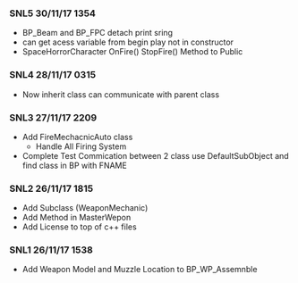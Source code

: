 ### SNL5 30/11/17 1354
* BP_Beam and BP_FPC detach print sring
* can get acess variable from begin play not in constructor
* SpaceHorrorCharacter OnFire() StopFire() Method to Public

### SNL4 28/11/17 0315
* Now inherit class can communicate with parent class
### SNL3 27/11/17 2209
* Add FireMechacnicAuto class
	* Handle All Firing System
* Complete Test Commication between 2 class use DefaultSubObject and find class in BP with FNAME
### SNL2 26/11/17 1815
* Add Subclass (WeaponMechanic)
* Add Method in MasterWepon
* Add License to top of c++ files
### SNL1 26/11/17 1538
* Add Weapon Model and Muzzle Location to BP_WP_Assemnble 
